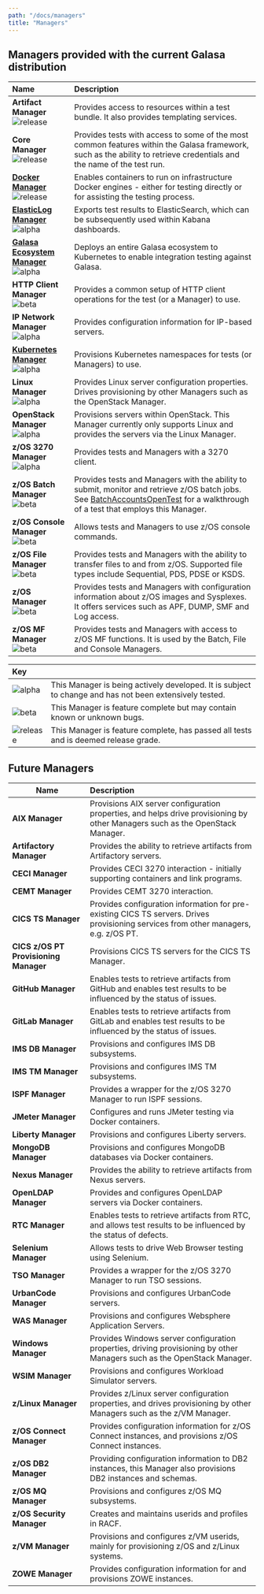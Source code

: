 ```yaml
---
path: "/docs/managers"
title: "Managers"
---
```


## Managers provided with the current Galasa distribution

| Name | Description | 
| :------------------------ | :------------------------------------- | 
| **Artifact Manager**<br> ![release](../../images/release.svg)| Provides access to resources within a test bundle. It also provides templating services.|
| **Core Manager**<br> ![release](../../images/release.svg) | Provides tests with access to some of the most common features within the Galasa framework, such as the ability to retrieve credentials and the name of the test run. |
| **[Docker Manager](/docs/managers/docker-manager)**<br> ![release](../../images/release.svg) | Enables containers to run on infrastructure Docker engines - either for testing directly or for assisting the testing process. |
| **[ElasticLog Manager](/docs/managers/elasticlog-manager)**<br> ![alpha](../../images/alpha.svg) | Exports test results to ElasticSearch, which can be subsequently used within Kabana dashboards. |
| **[Galasa Ecosystem Manager](/docs/managers/galasa-ecosystem-manager)** <br>![alpha](../../images/alpha.svg) | Deploys an entire Galasa ecosystem to Kubernetes to enable integration testing against Galasa. |
| **HTTP Client Manager**<br> ![beta](../../images/beta.svg) | Provides a common setup of HTTP client operations for the test (or a Manager) to use. |
| **IP Network Manager**<br> ![alpha](../../images/alpha.svg) | Provides configuration information for IP-based servers. |
| **[Kubernetes Manager](/docs/managers/kubernetes-manager)**<br> ![alpha](../../images/alpha.svg) | Provisions Kubernetes namespaces for tests (or Managers) to use. |
| **Linux Manager**<br> ![alpha](../../images/alpha.svg) | Provides Linux server configuration properties. Drives provisioning by other Managers such as the OpenStack Manager. |
| **OpenStack Manager**<br> ![alpha](../../images/alpha.svg) | Provisions servers within OpenStack. This Manager currently only supports Linux and provides the servers via the Linux Manager. |
| **z/OS 3270 Manager**<br> ![alpha](../../images/alpha.svg)| Provides tests and Managers with a 3270 client.|
| **z/OS Batch Manager**<br> ![beta](../../images/beta.svg) | Provides tests and Managers with the ability to submit, monitor and retrieve z/OS batch jobs. See [BatchAccountsOpenTest](/docs/running-simbank-tests/batch-accounts-open-test) for a walkthrough of a test that employs this Manager. | 
| **z/OS Console Manager**<br> ![beta](../../images/beta.svg) | Allows tests and Managers to use z/OS console commands. |
| **z/OS File Manager**<br> ![beta](../../images/beta.svg) | Provides tests and Managers with the ability to transfer files to and from z/OS. Supported file types include Sequential, PDS, PDSE or KSDS. |
| **z/OS Manager**<br> ![beta](../../images/beta.svg) | Provides tests and Managers with configuration information about z/OS images and Sysplexes. It offers services such as APF, DUMP, SMF and Log access. |   
| **z/OS MF Manager**<br> ![beta](../../images/beta.svg) | Provides tests and Managers with access to z/OS MF functions. It is used by the Batch, File and Console Managers. | 


| Key |   | 
| :------------------------ | :------------------------------------- | 
| ![alpha](../../images/alpha.svg)| This Manager is being actively developed. It is subject to change and has not been extensively tested.|
| ![beta](../../images/beta.svg)| This Manager is feature complete but may contain known or unknown bugs.|
| ![release](../../images/release.svg)| This Manager is feature complete, has passed all tests and is deemed release grade.|


## Future Managers

| Name | Description | 
| ------------------------ | :------------------------------------- | 
| **AIX Manager** | Provisions AIX server configuration properties, and helps drive provisioning by other Managers such as the OpenStack Manager.|
| **Artifactory Manager** | Provides the ability to retrieve artifacts from Artifactory servers. |
| **CECI Manager** | Provides CECI 3270 interaction - initially supporting containers and link programs.|
| **CEMT Manager** | Provides CEMT 3270 interaction.|
| **CICS TS Manager** | Provides configuration information for pre-existing CICS TS servers. Drives provisioning services from other managers, e.g. z/OS PT.|
| **CICS z/OS PT Provisioning Manager** | Provisions CICS TS servers for the CICS TS Manager.|
| **GitHub Manager** | Enables tests to retrieve artifacts from GitHub and enables test results to be influenced by the status of issues.|
| **GitLab Manager** | Enables tests to retrieve artifacts from GitLab and enables test results to be influenced by the status of issues.|
| **IMS DB Manager** | Provisions and configures IMS DB subsystems.|
| **IMS TM Manager** | Provisions and configures IMS TM subsystems.|
| **ISPF Manager** | Provides a wrapper for the z/OS 3270 Manager to run ISPF sessions.|
| **JMeter Manager** | Configures and runs JMeter testing via Docker containers.|
| **Liberty Manager** | Provisions and configures Liberty servers.|
| **MongoDB Manager** | Provisions and configures MongoDB databases via Docker containers.|
| **Nexus Manager** | Provides the ability to retrieve artifacts from Nexus servers.|
| **OpenLDAP Manager** | Provides and configures OpenLDAP servers via Docker containers.|
| **RTC Manager** | Enables tests to retrieve artifacts from RTC, and allows test results to be influenced by the status of defects.|
| **Selenium Manager** | Allows tests to drive Web Browser testing using Selenium.|
| **TSO Manager** | Provides a wrapper for the z/OS 3270 Manager to run TSO sessions.|
| **UrbanCode Manager** | Provisions and configures UrbanCode servers.|
| **WAS Manager** | Provisions and configures Websphere Application Servers.|
| **Windows Manager** | Provides Windows server configuration properties, driving provisioning by other Managers such as the OpenStack Manager.|
| **WSIM Manager** | Provisions and configures Workload Simulator servers.|
| **z/Linux Manager** | Provides z/Linux server configuration properties, and drives provisioning by other Managers such as the z/VM Manager.|
| **z/OS Connect Manager** | Provides configuration information for z/OS Connect instances, and provisions z/OS Connect instances.|
| **z/OS DB2 Manager** | Providing configuration information to DB2 instances, this Manager also provisions DB2 instances and schemas.|
| **z/OS MQ Manager** | Provisions and configures z/OS MQ subsystems.|
| **z/OS Security Manager** | Creates and maintains userids and profiles in RACF.|
| **z/VM Manager** | Provisions and configures z/VM userids, mainly for provisioning z/OS and z/Linux systems.|
| **ZOWE Manager** | Provides configuration information for and provisions ZOWE instances.|
